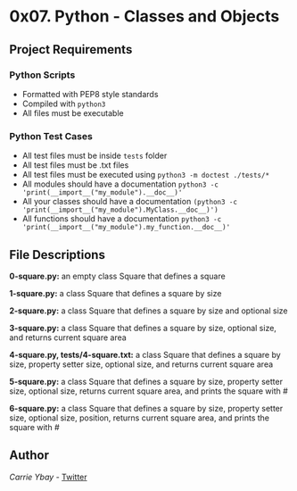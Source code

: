 # 0x07. Python - Classes and Objects
## Project Requirements
### Python Scripts
- Formatted with PEP8 style standards
- Compiled with `python3`
- All files must be executable
### Python Test Cases
- All test files must be inside `tests` folder
- All test files must be .txt files
- All test files must be executed using `python3 -m doctest ./tests/*`
- All modules should have a documentation `python3 -c 'print(__import__("my_module").__doc__)'`
- All your classes should have a documentation `(python3 -c 'print(__import__("my_module").MyClass.__doc__)')`
- All functions should have a documentation `python3 -c 'print(__import__("my_module").my_function.__doc__)'`

## File Descriptions
**0-square.py:** an empty class Square that defines a square

**1-square.py:** a class Square that defines a square by size

**2-square.py:** a class Square that defines a square by size and optional size

**3-square.py:** a class Square that defines a square by size, optional size, and returns current square area

**4-square.py, tests/4-square.txt:** a class Square that defines a square by size, property setter size, optional size, and returns current square area

**5-square.py:** a class Square that defines a square by size, property setter size, optional size, returns current square area, and prints the square with #

**6-square.py:** a class Square that defines a square by size, property setter size, optional size, position, returns current square area, and prints the square with #

## Author
*Carrie Ybay* - [Twitter](http://twitter.com/hicarrie_)